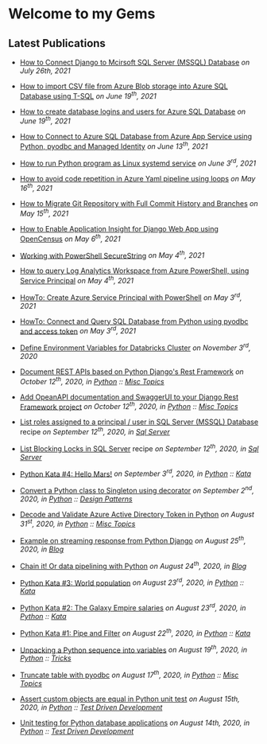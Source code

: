 # Welcome to my Gems

## Latest Publications

* [How to Connect Django to Mcirsoft SQL Server (MSSQL) Database](python/django/python-django-connect-sql-server-mssql-database.md)
  *on July 26th, 2021*

* [How to import CSV file from Azure Blob storage into Azure SQL Database using T-SQL](azure/howto-import-csv-file-into-azure-sql-database-from-azure-blob-storage.md)
  *on June 19<sup>th</sup>, 2021*

* [How to create database logins and users for Azure SQL Database](azure/howto-create-azure-sql-database-user.md)
  *on June 19<sup>th</sup>, 2021*

* [How to Connect to Azure SQL Database from Azure App Service using Python, pyodbc and Managed Identity](azure/how-to-connect-sql-database-app-service-managed-identity-python-pyodbc.md)
  *on June 13<sup>th</sup>, 2021*

* [How to run Python program as Linux systemd service](python/misc/python-run-program-as-service.md)
  *on June 3<sup>rd</sup>, 2021*

* [How to avoid code repetition in Azure Yaml pipeline using loops](devops/azure-pipelines-use-each-loop.md)
  *on May 16<sup>th</sup>, 2021*

* [How to Migrate Git Repository with Full Commit History and Branches](devops/migrate-git-repository-with-full-history-and-branches.md)
  *on May 15<sup>th</sup>, 2021*

* [How to Enable Application Insight for Django Web App using OpenCensus](azure/howto-enable-appinisght-tracing-for-django-using-opencensus.md)
  *on May 6<sup>th</sup>, 2021*

* [Working with PowerShell SecureString](powershell/working-with-secure-string.md)
  *on May 4<sup>th</sup>, 2021*

* [How to query Log Analytics Workspace from Azure PowerShell, using Service Principal](azure/howto-query-log-analytics-workspace-from-azure-powershell-using-service-principal.md)
  *on May 4<sup>th</sup>, 2021*

* [HowTo: Create Azure Service Principal with PowerShell](azure/howto-create-service-principal-powershell.md)
  *on May 3<sup>rd</sup>, 2021*

* [HowTo: Connect and Query SQL Database from Python using pyodbc and access token](azure/howto-connect-and-query-sql-database-with-token-using-python-and-pyodbc.md)
  *on May 3<sup>rd</sup>, 2021*

* [Define Environment Variables for Databricks Cluster](databricks/databricks-configure-environment-variables.md) 
  *on November 3<sup>rd</sup>, 2020*

* [Document REST APIs based on Python Django's Rest Framework](python/misc/python-django-rest-framework-openapi-documentation.md)
  *on October 12<sup>th</sup>, 2020, in [Python](python/index.md) :: [Misc Topics](python/misc/index.md)*

* [Add OpeanAPI documentation and SwaggerUI to your Django Rest Framework project](python/misc/python-django-rest-framework-opeanapi-swagger-documentation.md)
  *on October 12<sup>th</sup>, 2020, in [Python](python/index.md) :: [Misc Topics](python/misc/index.md)*

* [List roles assigned to a principal / user in SQL Server (MSSQL) Database](sqlserver/sql-server-list-find-roles-assigned-user-principalblocking-locks.md) recipe 
  *on September 12<sup>th</sup>, 2020, in [Sql Server](sqlserver/index.md)*

* [List Blocking Locks in SQL Server](sqlserver/sql-server-list-blocking-locks.md) recipe 
  *on September 12<sup>th</sup>, 2020, in [Sql Server](sqlserver/index.md)*

* [Python Kata #4: Hello Mars!](python/kata/python-kata-hello-mars.md) 
  *on September 3<sup>rd</sup>, 2020, in [Python](python/index.md) :: [Kata](python/kata/index.md)*

* [Convert a Python class to Singleton using decorator](python/design-patterns/python-singleton-pattern-decorator.md) 
  *on September 2<sup>nd</sup>, 2020, in [Python](python/index.md) :: [Design Patterns](python/design-patterns/index.md)*

* [Decode and Validate Azure Active Directory Token in Python](python/misc/python-azure-ad-token-decode-validate.md)
  *on August 31<sup>st</sup>, 2020, in [Python](python/index.md) :: [Misc Topics](python/misc/index.md)*

* [Example on streaming response from Python Django](blog/2020-08-25-python-django-streaming-response.md)
  *on August 25<sup>th</sup>, 2020, in [Blog](blog/index.md)*

* [Chain it! Or data pipelining with Python](blog/2020-08-24-chain-it-python-data-pipeline.md)
  *on August 24<sup>th</sup>, 2020, in [Blog](blog/index.md)*

* [Python Kata #3: World population](python/kata/python-kata-world-population.md)
  *on August 23<sup>rd</sup>, 2020, in [Python](python/index.md) :: [Kata](python/kata/index.md)*

* [Python Kata #2: The Galaxy Empire salaries](python/kata/python-kata-galaxy-empire-salaries.md)
  *on August 23<sup>rd</sup>, 2020, in [Python](python/index.md) :: [Kata](python/kata/index.md)*

* [Python Kata #1: Pipe and Filter](python/kata/python-kata-pipe-and-filter.md)
  *on August 22<sup>th</sup>, 2020, in [Python](python/index.md) :: [Kata](python/kata/index.md)*

* [Unpacking a Python sequence into variables](python/tricks/python-trick-unpack-a-sequence-into-variables.md)
  *on August 19<sup>th</sup>, 2020, in [Python](python/index.md) :: [Tricks](python/tricks/index.md)*

* [Truncate table with pyodbc](python/misc/python-pyodbc-truncate-table.md)
  *on August 17<sup>th</sup>, 2020, in [Python](python/index.md) :: [Misc Topics](python/misc/index.md)*

* [Assert custom objects are equal in Python unit test](./python/tdd/python-unittest-assert-custom-objects-are-equal.md)
  *on August 15th, 2020, in [Python](python/index.md) :: [Test Driven Development](python/tdd/index.md)*

* [Unit testing for Python database applications](./python/tdd/python-unittest-database-applications.md)
  *on August 14th, 2020, in [Python](python/index.md) :: [Test Driven Development](python/tdd/index.md)*

  